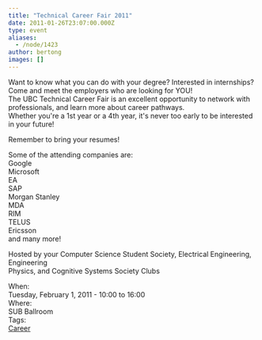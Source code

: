 ```yaml
---
title: "Technical Career Fair 2011"
date: 2011-01-26T23:07:00.000Z
type: event
aliases:
  - /node/1423
author: bertong
images: []
---
```


<div class="field field-name-body field-type-text-with-summary field-label-hidden"><div class="field-items"><div class="field-item even"><p>Want to know what you can do with your degree? Interested in internships?<br>
Come and meet the employers who are looking for YOU!<br>
The UBC Technical Career Fair is an excellent opportunity to network with professionals, and learn more about career pathways.<br>
Whether you&apos;re a 1st year or a 4th year, it&apos;s never too early to be interested in your future!</p>
<p>Remember to bring your resumes!</p>
<p>Some of the attending companies are:<br>
Google<br>
Microsoft<br>
EA<br>
SAP<br>
Morgan Stanley<br>
MDA<br>
RIM<br>
TELUS<br>
Ericsson<br>
and many more!</p>
<p>Hosted by your Computer Science Student Society, Electrical Engineering, Engineering<br>
Physics, and Cognitive Systems Society Clubs</p>
</div></div></div><div class="field field-name-field-dates field-type-datetime field-label-above"><div class="field-label">When:&#xA0;</div><div class="field-items"><div class="field-item even"><span class="date-display-single">Tuesday, February 1, 2011 - <span class="date-display-range"><span class="date-display-start">10:00</span> to <span class="date-display-end">16:00</span></span></span></div></div></div><div class="field field-name-field-location field-type-text field-label-above"><div class="field-label">Where:&#xA0;</div><div class="field-items"><div class="field-item even">SUB Ballroom</div></div></div>    <footer>
    <div class="field field-name-field-tags field-type-taxonomy-term-reference field-label-above"><div class="field-label">Tags:&#xA0;</div><div class="field-items"><div class="field-item even"><a href="/career">Career</a></div></div></div>      </footer>